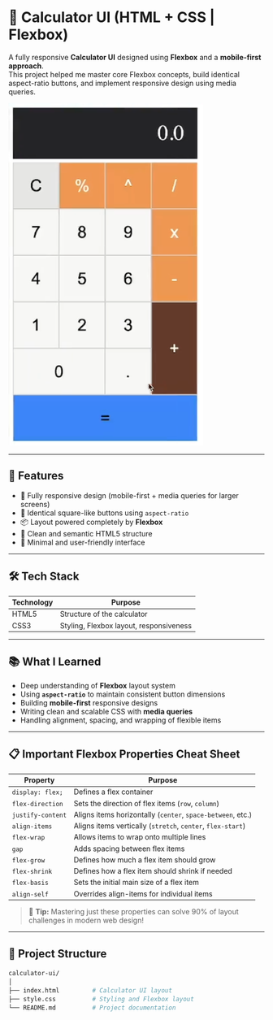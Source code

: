 # 🧮 Calculator UI (HTML + CSS | Flexbox)

A fully responsive **Calculator UI** designed using **Flexbox** and a **mobile-first approach**.  
This project helped me master core Flexbox concepts, build identical aspect-ratio buttons, and implement responsive design using media queries.

![Calculator Preview](preview.png) <!-- Optional: Add a screenshot -->

---

## 🚀 Features

- 🎯 Fully responsive design (mobile-first + media queries for larger screens)
- 📐 Identical square-like buttons using `aspect-ratio`
- 📦 Layout powered completely by **Flexbox**
- 🧹 Clean and semantic HTML5 structure
- 🎨 Minimal and user-friendly interface

---

## 🛠 Tech Stack

| Technology | Purpose                    |
|------------|-----------------------------|
| HTML5      | Structure of the calculator |
| CSS3       | Styling, Flexbox layout, responsiveness |

---

## 📚 What I Learned

- Deep understanding of **Flexbox** layout system
- Using **`aspect-ratio`** to maintain consistent button dimensions
- Building **mobile-first** responsive designs
- Writing clean and scalable CSS with **media queries**
- Handling alignment, spacing, and wrapping of flexible items

---

## 📋 Important Flexbox Properties Cheat Sheet

| Property                | Purpose                                           |
|--------------------------|---------------------------------------------------|
| `display: flex;`         | Defines a flex container                         |
| `flex-direction`         | Sets the direction of flex items (`row`, `column`)|
| `justify-content`        | Aligns items horizontally (`center`, `space-between`, etc.) |
| `align-items`            | Aligns items vertically (`stretch`, `center`, `flex-start`) |
| `flex-wrap`              | Allows items to wrap onto multiple lines         |
| `gap`                    | Adds spacing between flex items                 |
| `flex-grow`              | Defines how much a flex item should grow         |
| `flex-shrink`            | Defines how a flex item should shrink if needed  |
| `flex-basis`             | Sets the initial main size of a flex item        |
| `align-self`             | Overrides align-items for individual items       |

> 📖 **Tip:** Mastering just these properties can solve 90% of layout challenges in modern web design!

---

## 📁 Project Structure

```bash
calculator-ui/
│
├── index.html         # Calculator UI layout
├── style.css          # Styling and Flexbox layout
└── README.md          # Project documentation
